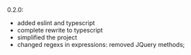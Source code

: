 0.2.0:

- added eslint and typescript
- complete rewrite to typescript
- simplified the project
- changed regexs in expressions: removed JQuery methods;
